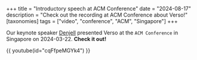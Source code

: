 +++
title = "Introductory speech at ACM Conference"
date = "2024-08-17"
description = "Check out the recording at ACM Conference about Verso!"
[taxonomies]
tags = ["video", "conference", "ACM", "Singapore"]
+++

Our keynote speaker [Denjell] presented Verso at the `ACM Conference` in Singapore on 2024-03-22.
**Check it out!**

{{ youtube(id="cqFfpeMGYk4") }}

[Denjell]: https://github.com/denjell-crabnebula

